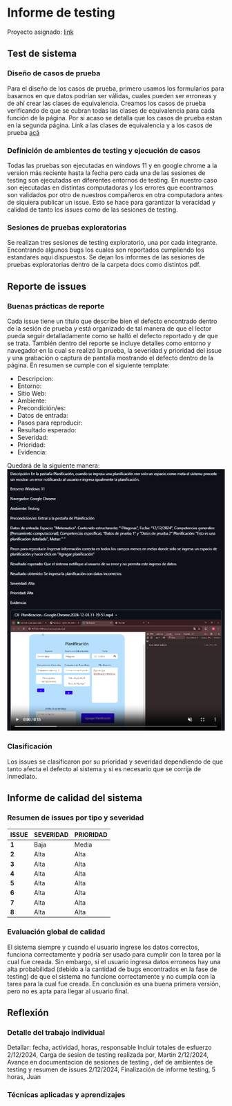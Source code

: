 # Informe de testing

Proyecto asignado: [link](https://github.com/IngSoft-FIS-2024-2/proyecto-m3b-m4d-alvarez-tonto)

## Test de sistema

### Diseño de casos de prueba
Para el diseño de los casos de prueba, primero usamos los formularios para basarnos en que datos podrían ser válidas, cuales pueden ser erroneas y de ahí crear las clases de equivalencia.
Creamos los casos de prueba verificando de que se cubran todas las clases de equivalencia para cada función de la página.
Por si acaso se detalla que los casos de prueba estan en la segunda página.
Link a las clases de equivalencia y a los casos de prueba [acá](https://docs.google.com/spreadsheets/d/1aR5kO1y0SNiRM_9YoAVtgcerwV8a3r_3nGwb_l5TN9A/edit?gid=0#gid=0)
### Definición de ambientes de testing y ejecución de casos
Todas las pruebas son ejecutadas en windows 11 y en google chrome a la version más reciente hasta la fecha pero cada una de las sesiones de testing son ejecutadas en diferentes entornos de testing. En nuestro caso son ejecutadas en distintas computadoras y los errores que econtramos son validados por otro de nuestros compañeros en otra computadora antes de siquiera publicar un issue. Esto se hace para garantizar la veracidad y calidad de tanto los issues como de las sesiones de testing.
### Sesiones de pruebas exploratorias
Se realizan tres sesiones de testing exploratorio, una por cada integrante. Encontrando algunos bugs los cuales son reportados cumpliendo los estandares aqui dispuestos. Se dejan los informes de las sesiones de pruebas exploratorias dentro de la carpeta docs como distintos pdf.
## Reporte de issues
### Buenas prácticas de reporte
Cada issue tiene un título que describe bien el defecto encontrado dentro de la sesión de prueba y está organizado de tal manera de que el lector pueda seguir detalladamente como se halló el defecto reportado y de que se trata. También dentro del reporte se incluye detalles como entorno y navegador en la cual se realizó la prueba, la severidad y prioridad del issue y una grabación o captura de pantalla mostrando el defecto dentro de la página.
En resumen se cumple con el siguiente template:
- Descripcion:
- Entorno:
- Sitio Web:
- Ambiente:
- Precondición/es:
- Datos de entrada:
- Pasos para reproducir:
- Resultado esperado:
- Severidad:
- Prioridad:
- Evidencia:

Quedará de la siguiente manera:
![alt text](issueTestingExploratorio.png)
### Clasificación
Los issues se clasificaron por su prioridad y severidad dependiendo de que tanto afecta el defecto al sistema y si es necesario que se corrija de inmediato.
## Informe de calidad del sistema

### Resumen de issues por tipo y severidad

|  ISSUE |SEVERIDAD      | PRIORIDAD |
|--------|---------------|-----------|
| **1**  |   Baja        |   Media   |
| **2**  |   Alta        |   Alta    |
| **3**  |   Alta        |   Alta    |
| **4**  |   Alta        |   Alta    |
| **5**  |   Alta        |   Alta    |
| **6**  |   Alta        |   Alta    |
| **7**  |   Alta        |   Alta    |
| **8**  |   Alta        |   Alta    |

### Evaluación global de calidad
El sistema siempre y cuando el usuario ingrese los datos correctos, funciona correctamente y podría ser usado para cumplir con la tarea por la cual fue creada. Sin embargo, si el usuario ingresa datos erroneos hay una alta probabilidad (debido a la cantidad de bugs encontrados en la fase de testing) de que el sistema no funcione correctamente y no cumpla con la tarea para la cual fue creada.
En conclusión es una buena primera versión, pero no es apta para llegar al usuario final.  
## Reflexión

### Detalle del trabajo individual

Detallar: fecha, actividad, horas, responsable
Incluir totales de esfuerzo
2/12/2024, Carga de sesion de testing realizada por, Martin
2/12/2024, Avance en documentacion de sesiones de testing , def de ambientes de testing  y resumen de issues
2/12/2024, Finalización de informe testing, 5 horas, Juan

### Técnicas aplicadas y aprendizajes
